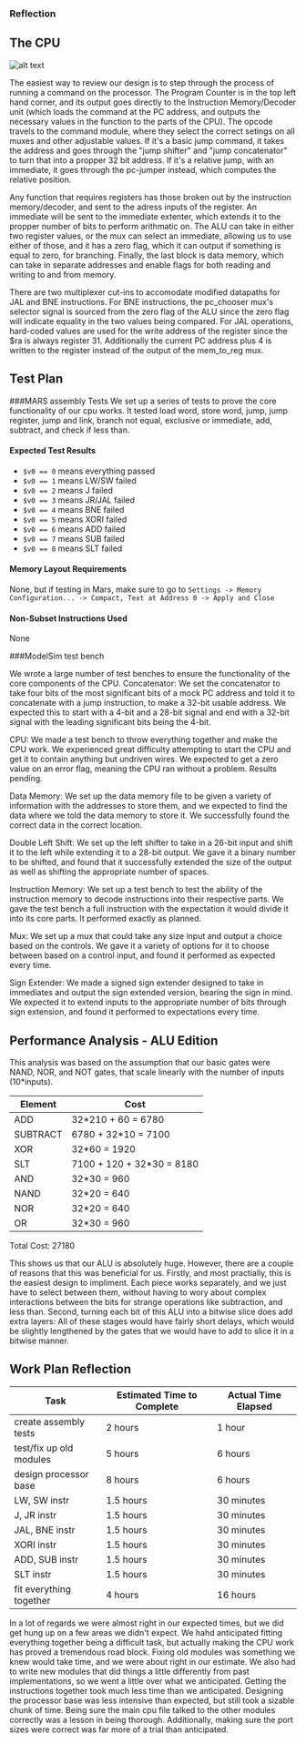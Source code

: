 ### Reflection

## The CPU

![alt text](https://raw.githubusercontent.com/joeylmaalouf/CA15-Labs/master/Lab3/circuit.png "CPU Circuit Diagram")

The easiest way to review our design is to step through the process of running a command on the processor. The Program Counter is in the top left hand corner, and its output goes directly to the Instruction Memory/Decoder unit (which loads the command at the PC address, and outputs the necessary values in the function to the parts of the CPU). The opcode travels to the command module, where they select the correct setings on all muxes and other adjustable values. If it's a basic jump command, it takes the address and goes through the "jump shifter" and "jump concatenator" to turn that into a propper 32 bit address. If it's a relative jump, with an immediate, it goes through the pc-jumper instead, which computes the relative position.

Any function that requires registers has those broken out by the instruction memory/decoder, and sent to the adress inputs of the register. An immediate will be sent to the immediate extenter, which extends it to the propper number of bits to perform arithmatic on. The ALU can take in either two register values, or the mux can select an immediate, allowing us to use either of those, and it has a zero flag, which it can output if something is equal to zero, for branching. Finally, the last block is data memory, which can take in separate addresses and enable flags for both reading and writing to and from memory.

There are two multiplexer cut-ins to accomodate modified datapaths for JAL and BNE instructions. For BNE instructions, the pc_chooser mux's selector signal is sourced from the zero flag of the ALU since the zero flag will indicate equality in the two values being compared. For JAL operations, hard-coded values are used for the write address of the register since the $ra is always register 31. Additionally the current PC address plus 4 is written to the register instead of the output of the mem_to_reg mux.

## Test Plan

###MARS assembly Tests
We set up a series of tests to prove the core functionality of our cpu works. It tested load word, store word, jump, jump register, jump and link, branch not equal, exclusive or immediate, add, subtract, and check if less than. 

#### Expected Test Results
* `$v0 == 0` means everything passed
* `$v0 == 1` means LW/SW failed
* `$v0 == 2` means J failed
* `$v0 == 3` means JR/JAL failed
* `$v0 == 4` means BNE failed
* `$v0 == 5` means XORI failed
* `$v0 == 6` means ADD failed
* `$v0 == 7` means SUB failed
* `$v0 == 8` means SLT failed

#### Memory Layout Requirements
None, but if testing in Mars, make sure to go to `Settings -> Memory Configuration... -> Compact, Text at Address 0 -> Apply and Close`

#### Non-Subset Instructions Used
None

###ModelSim test bench

We wrote a large number of test benches to ensure the functionality of the core components of the CPU. 
Concatenator:
We set the concatenator to take four bits of the most significant bits of a mock PC address and told it to concatenate with a jump instruction, to make a 32-bit usable address. We expected this to start with a 4-bit and a 28-bit signal and end with a 32-bit signal with the leading significant bits being the 4-bit.

CPU:
We made a test bench to throw everything together and make the CPU work. We experienced great difficulty attempting to start the CPU and get it to contain anything but undriven wires. We expected to get a zero value on an error flag, meaning the CPU ran without a problem. Results pending.

Data Memory:
We set up the data memory file to be given a variety of information with the addresses to store them, and we expected to find the data where we told the data memory to store it. We successfully found the correct data in the correct location.

Double Left Shift:
We set up the left shifter to take in a 26-bit input and shift it to the left while extending it to a 28-bit output. We gave it a binary number to be shifted, and found that it successfully extended the size of the output as well as shifting the appropriate number of spaces.

Instruction Memory:
We set up a test bench to test the ability of the instruction memory to decode instructions into their respective parts. We gave the test bench a full instruction with the expectation it would divide it into its core parts. It performed exactly as planned.

Mux:
We set up a mux that could take any size input and output a choice based on the controls. We  gave it a variety of options for it to choose between based on a control input, and found it performed as expected every time.

Sign Extender:
We made a signed sign extender designed to take in immediates and output the sign extended version, bearing the sign in mind. We expected it to extend inputs to the appropriate number of bits through sign extension, and found it performed to expectations every time.

## Performance Analysis - ALU Edition

This analysis was based on the assumption that our basic gates were NAND, NOR, and NOT gates, that scale linearly with the number of inputs (10*inputs). 

| Element  | Cost                      |
|----------|---------------------------|
| ADD      |     32*210 + 60 = 6780    |
| SUBTRACT |    6780 + 32*10 = 7100    |
| XOR      |        32*60 = 1920       |
| SLT      | 7100 + 120 + 32*30 = 8180 |
| AND      |        32*30 = 960        |
| NAND     |        32*20 = 640        |
| NOR      |        32*20 = 640        |
| OR       |        32*30 = 960        |
Total Cost: 27180

This shows us that our ALU is absolutely huge. However, there are a couple of reasons that this was beneficial for us. Firstly, and most practially, this is the easiest design to impliment. Each piece works separately, and we just have to select between them, without having to wory about complex interactions between the bits for strange operations like subtraction, and less than. Second, turning each bit of this ALU into a bitwise slice does add extra layers: All of these stages would have fairly short delays, which would be slightly lengthened by the gates that we would have to add to slice it in a bitwise manner.

## Work Plan Reflection
| Task                    | Estimated Time to Complete | Actual Time Elapsed       |
|-------------------------|----------------------------|---------------------------|
| create assembly tests   | 2 hours                    | 1 hour                    |
| test/fix up old modules | 5 hours                    | 6 hours                   |
| design processor base   | 8 hours                    | 6 hours                   |
| LW, SW instr            | 1.5 hours                  | 30 minutes                |
| J, JR instr             | 1.5 hours                  | 30 minutes                |
| JAL, BNE instr          | 1.5 hours                  | 30 minutes                |
| XORI instr              | 1.5 hours                  | 30 minutes                |
| ADD, SUB instr          | 1.5 hours                  | 30 minutes                |
| SLT instr               | 1.5 hours                  | 30 minutes                |
| fit everything together | 4 hours                    | 16 hours                  |

In a lot of regards we were almost right in our expected times, but we did get hung up on a few areas we didn't expect. We hahd anticipated fitting everything together being a difficult task, but actually making the CPU work has proved a tremendous road block. Fixing old modules was something we knew would take time, and we were about right in our estimate. We also had to write new modules that did things a little differently from past implementations, so we went a little over what we anticipated. Getting the instructions together took much less time than we anticipated. Designing the processor base was less intensive than expected, but still took a sizable chunk of time. Being sure the main cpu file talked to the other modules correctly was a lesson in being thorough. Additionally, making sure the port sizes were correct was far more of a trial than anticipated.
